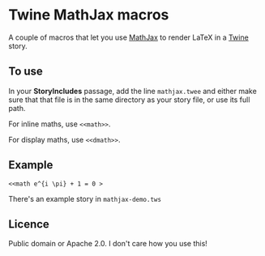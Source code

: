 Twine MathJax macros
====================

A couple of macros that let you use [MathJax](http://www.mathjax.org) to render LaTeX in a [Twine](http://twinery.org) story.

To use
------

In your **StoryIncludes** passage, add the line
`mathjax.twee`
and either make sure that that file is in the same directory as your story file, or use its full path.

For inline maths, use `<<math>>`.

For display maths, use `<<dmath>>`.

Example
-------

`<<math e^{i \pi} + 1 = 0 >`

There's an example story in `mathjax-demo.tws`


Licence
-------

Public domain or Apache 2.0. I don't care how you use this!
